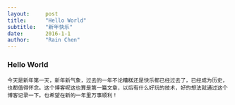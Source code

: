 ```yaml
---
layout:     post
title:      "Hello World"
subtitle:   "新年快乐"
date:       2016-1-1
author:     "Rain Chen"
---
```


### Hello World
	今天是新年第一天，新年新气象，过去的一年不论糟糕还是快乐都已经过去了，已经成为历史，也都值得怀念。这个博客呢这也算是第一篇文章，以后有什么好玩的技术，好的想法就通过这个博客记录一下。也希望在新的一年里万事顺利！
